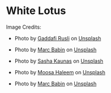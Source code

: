 # White Lotus

Image Credits:
- Photo by <a href="https://unsplash.com/@gaddafirusli?utm_content=creditCopyText&utm_medium=referral&utm_source=unsplash">Gaddafi Rusli</a> on <a href="https://unsplash.com/photos/aerial-view-photography-of-boats-on-seashore-2ueUnL4CkV8?utm_content=creditCopyText&utm_medium=referral&utm_source=unsplash">Unsplash</a>

- Photo by <a href="https://unsplash.com/@marcbabin?utm_content=creditCopyText&utm_medium=referral&utm_source=unsplash">Marc Babin</a> on <a href="https://unsplash.com/photos/landscape-photography-of-two-pergolas-near-body-of-water-9IzrXQakxk0?utm_content=creditCopyText&utm_medium=referral&utm_source=unsplash">Unsplash</a>
  
- Photo by <a href="https://unsplash.com/@akaunas?utm_content=creditCopyText&utm_medium=referral&utm_source=unsplash">Sasha Kaunas</a> on <a href="https://unsplash.com/photos/brown-wooden-table-and-chairs-on-brown-wooden-deck-near-body-of-water-during-daytime-TAgGZWz6Qg8?utm_content=creditCopyText&utm_medium=referral&utm_source=unsplash">Unsplash</a>
  
- Photo by <a href="https://unsplash.com/@moseshalym?utm_content=creditCopyText&utm_medium=referral&utm_source=unsplash">Moosa Haleem</a> on <a href="https://unsplash.com/photos/green-palm-tree-on-white-sand-beach-during-daytime-758Km8MAcyI?utm_content=creditCopyText&utm_medium=referral&utm_source=unsplash">Unsplash</a>
  
- Photo by <a href="https://unsplash.com/@marcbabin?utm_content=creditCopyText&utm_medium=referral&utm_source=unsplash">Marc Babin</a> on <a href="https://unsplash.com/photos/pineapple-juice-on-white-wooden-surface-22fsBrruHPQ?utm_content=creditCopyText&utm_medium=referral&utm_source=unsplash">Unsplash</a>
  
